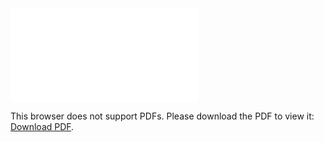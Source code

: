 <object data="christ-in-song/CIS1908pdfs/570.pdf" type="application/pdf" width="100%" height="1024px">
    <embed src="christ-in-song/CIS1908pdfs/570.pdf">
        <p>This browser does not support PDFs. Please download the PDF to view it: <a href="christ-in-song/CIS1908pdfs/570.pdf">Download PDF</a>.</p>
    </embed>
</object>
